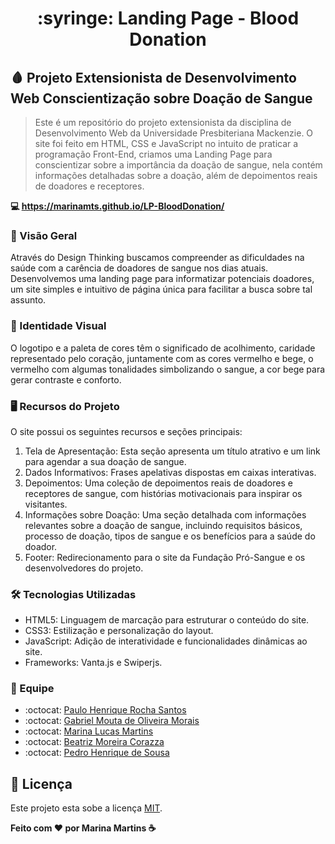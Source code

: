 <h1 align="center">
     :syringe: Landing Page - Blood Donation
</h1> 

## :drop_of_blood: Projeto Extensionista de Desenvolvimento Web Conscientização sobre Doação de Sangue

>Este é um repositório do projeto extensionista da disciplina de Desenvolvimento Web da Universidade Presbiteriana Mackenzie. O site foi feito em HTML, CSS e JavaScript no intuito de praticar a programação Front-End, criamos uma Landing Page para conscientizar sobre a importância da doação de sangue, nela contém informações detalhadas sobre a doação, além de depoimentos reais de doadores e receptores.
 
**:computer: https://marinamts.github.io/LP-BloodDonation/**

### :pushpin: Visão Geral
Através do Design Thinking buscamos compreender as dificuldades na saúde com a carência de doadores de sangue nos dias atuais. Desenvolvemos uma landing page para informatizar potenciais doadores, um site simples e intuitivo de página única para facilitar a busca sobre tal assunto.

  

  
### :art: Identidade Visual
O logotipo e a paleta de cores têm o significado de acolhimento, caridade representado pelo coração, juntamente com as cores vermelho e bege, o vermelho com algumas tonalidades simbolizando o sangue, a cor bege para gerar contraste e conforto.

### :desktop_computer: Recursos do Projeto
O site possui os seguintes recursos e seções principais:
1.	Tela de Apresentação: Esta seção apresenta um título atrativo e um link para agendar a sua doação de sangue.
2.	Dados Informativos: Frases apelativas dispostas em caixas interativas.
3.	Depoimentos: Uma coleção de depoimentos reais de doadores e receptores de sangue, com histórias motivacionais para inspirar os visitantes.
4.	Informações sobre Doação: Uma seção detalhada com informações relevantes sobre a doação de sangue, incluindo requisitos básicos, processo de doação, tipos de sangue e os benefícios para a saúde do doador.
5.	Footer: Redirecionamento para o site da Fundação Pró-Sangue e os desenvolvedores do projeto.

### :hammer_and_wrench: Tecnologias Utilizadas
- HTML5: Linguagem de marcação para estruturar o conteúdo do site.
-	CSS3: Estilização e personalização do layout.
-	JavaScript: Adição de interatividade e funcionalidades dinâmicas ao site.
-	Frameworks: Vanta.js e Swiperjs.

### :muscle: Equipe
 - :octocat: [Paulo Henrique Rocha Santos](https://github.com/paauloenrique)
 - :octocat: [Gabriel Mouta de Oliveira Morais](https://github.com/gabrielmoraiis)
 - :octocat: [Marina Lucas Martins](https://github.com/MarinaMts)
 - :octocat: [Beatriz Moreira Corazza](https://github.com/TrizWolf)
 - :octocat: [Pedro Henrique de Sousa](https://github.com/pedrothecatholic)

## :memo: Licença

Este projeto esta sobe a licença [MIT](./LICENSE).

**Feito com :heart: por Marina Martins :coffee:**
